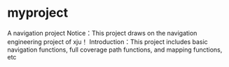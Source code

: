 # myproject
A navigation project
Notice：This project draws on the navigation engineering project of xju！
Introduction：This project includes basic navigation functions, full coverage path functions, and mapping functions, etc
